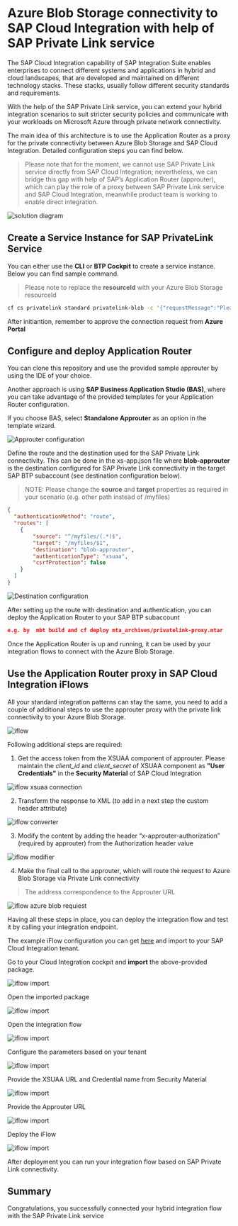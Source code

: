 # Azure Blob Storage connectivity to SAP Cloud Integration with help of SAP Private Link service

The SAP Cloud Integration capability of SAP Integration Suite enables enterprises to connect different systems and applications in hybrid and cloud landscapes, that are developed and maintained on different technology stacks. These stacks, usually follow different security standards and requirements. 

With the help of the SAP Private Link service, you can extend your hybrid integration scenarios to suit stricter security policies and communicate with your workloads on Microsoft Azure through private network connectivity. 

The main idea of this architecture is to use the Application Router as a proxy for the private connectivity between Azure Blob Storage and SAP Cloud Integration. Detailed configuration steps you can find below.

>Please note that for the moment, we cannot use SAP Private Link service directly from SAP Cloud Integration; nevertheless, we can bridge this gap with help of SAP’s Application Router (approuter), which can play the role of a proxy between SAP Private Link service and SAP Cloud Integration, meanwhile product team is working to enable direct integration.

![solution diagram](../img/azure-blob-cloud-integration.png)

## Create a Service Instance for SAP PrivateLink Service

You can either use the **CLI** or **BTP Cockpit** to create a service instance. Below you can find sample command.

>Please note to replace the **resourceId** with your Azure Blob Storage resourceId

```bash
cf cs privatelink standard privatelink-blob -c '{"requestMessage":"Please approve blob connection","resourceId":"/subscriptions/xxxxx/resourceGroups/tests-services/providers/Microsoft.Storage/storageAccounts/xxxx","subResource":"blob"}'
```

After initiantion, remember to approve the connection request from **Azure Portal**





## Configure and deploy Application Router 

You can clone this repository and use the provided sample approuter by using the IDE of your choice.

Another approach is using **SAP Business Application Studio (BAS)**, where you can take advantage of the provided templates for your Application Router configuration.

If you choose BAS, select **Standalone Approuter** as an option in the template wizard. 

![Approuter configuration](../img/approuter-config.png)

Define the route and the destination used for the SAP Private Link connectivity. This can be done in the xs-app.json file where **blob-approuter** is the destination configured for SAP Private Link connectivity in the target SAP BTP subaccount (see destination configuration below).  

>NOTE: Please change the **source** and **target** properties as required in your scenario (e.g. other path instead of /myfiles)

 
```json
{
  "authenticationMethod": "route",
  "routes": [
    {
        "source": "^/myfiles/(.*)$",
        "target": "/myfiles/$1",
        "destination": "blob-approuter",
        "authenticationType": "xsuaa",
        "csrfProtection": false
    }
  ]
}
```

![Destination configuration](../img/destination-blob.png)


After setting up the route with destination and authentication, you can deploy the Application Router to your SAP BTP subaccount 
```json
e.g. by  mbt build and cf deploy mta_archives/privatelink-proxy.mtar 
```

Once the Application Router is up and running, it can be used by your integration flows to connect with the Azure Blob Storage. 

## Use the Application Router proxy in SAP Cloud Integration iFlows

All your standard integration patterns can stay the same, you need to add a couple of additional steps to use the approuter proxy with the private link connectivity to your Azure Blob Storage.

![iflow](../img/iflow-blob.png)

Following additional steps are required:

1.	Get the access token from the XSUAA component of approuter. Please maintain the *client_id* and *client_secret* of XSUAA component as **"User Credentials"** in the **Security Material** of SAP Cloud Integration

 ![iflow xsuaa connection](../img/iflow-connection.png)

2.	Transform the response to XML (to add in a next step the custom header attribute)

  ![iflow converter](../img/iflow-converter.png)

3.	Modify the content by adding the header “x-approuter-authorization” (required by approuter) from the Authorization header value

  ![iflow modifier](../img/iflow-content-modifier.png)

4.	Make the final call to the approuter, which will route the request to Azure Blob Storage via Private Link connectivity
  
  >The address correspondence to the Approuter URL 

  ![iflow azure blob requiest](../img/iflow-azure-blob-connect.png)

Having all these steps in place, you can deploy the integration flow and test it by calling your integration endpoint.

The example iFlow configuration you can get [here](iflow/PrivateLinkProxyAzureBlob.zip) and import to your SAP Cloud Integration tenant.

Go to your Cloud Integration cockpit and **import** the above-provided package.

  ![iflow import](../img/iflow-import.png)

Open the imported package

  ![iflow import](../img/iflow-import-open.png)

Open the integration flow

  ![iflow import](../img/iflow-blob-open.png)

Configure the parameters based on your tenant

  ![iflow import](../img/iflow-configure-blob.png)

Provide the XSUAA URL and Credential name from Security Material

  ![iflow import](../img/iflow-configure1-blob.png)

Provide the Approuter URL

  ![iflow import](../img/iflow-configure2-blob.png)

Deploy the iFlow

  ![iflow import](../img/iflow-deploy-blob.png)

After deployment you can run your integration flow based on SAP Private Link connectivity.

## Summary

Congratulations, you successfully connected your hybrid integration flow with the SAP Private Link service



